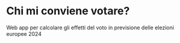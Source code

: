 # Chi mi conviene votare?

Web app per calcolare gli effetti del voto in previsione delle elezioni europee 2024
